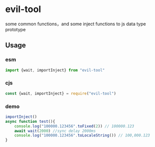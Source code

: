 # evil-tool
some common functions，and some inject functions to js data type prototype

## Usage

### esm
```js
import {wait, importInject} from "evil-tool"
```

### cjs
```js
const {wait, importInject} = require("evil-tool")
```
 
### demo
```js
importInject()
async function test(){
    console.log("100000.123456".toFixed(2)) // 100000.123
    await wait(2000) //sync delay 2000ms
    console.log("100000.123456".toLocaleString()) // 100,000.123
}
```
